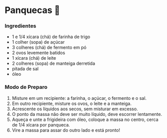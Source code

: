 # Panquecas :pancakes:

### Ingredientes

- 1 e 1/4 xícara (chá) de farinha de trigo
- 1 colher (sopa) de açúcar
- 3 colheres (chá) de fermento em pó
- 2 ovos levemente batidos
- 1 xícara (chá) de leite
- 2 colheres (sopa) de manteiga derretida
- pitada de sal
- óleo

### Modo de Preparo

1. Misture em um recipiente: a farinha, o açúcar, o fermento e o sal.
2. Em outro recipiente, misture os ovos, o leite e a manteiga.
3. Acrescente os líquidos aos secos, sem misturar em excesso.
4. O ponto da massa não deve ser muito líquido, deve escorrer lentamente.
5. Aqueça e unte a frigideira com óleo, coloque a massa no centro, cerca de 1/4 xícara por panqueca.
6. Vire a massa para assar do outro lado e está pronto!